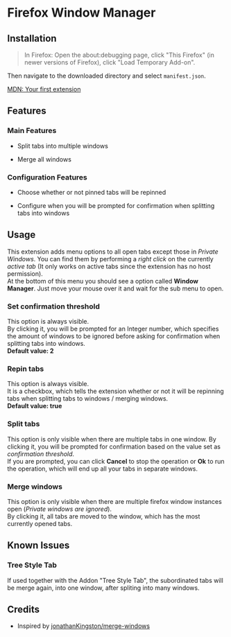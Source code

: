 # Firefox Window Manager

## Installation

> In Firefox: Open the about:debugging page, click "This Firefox" (in newer versions of Firefox), click "Load Temporary Add-on".

Then navigate to the downloaded directory and select `manifest.json`.

[MDN: Your first extension](https://developer.mozilla.org/en-US/docs/Mozilla/Add-ons/WebExtensions/Your_first_WebExtension)

## Features

### Main Features

- Split tabs into multiple windows

- Merge all windows

### Configuration Features

- Choose whether or not pinned tabs will be repinned

- Configure when you will be prompted for confirmation when splitting tabs into windows

## Usage

This extension adds menu options to all open tabs except those in *Private Windows*. You can find them by performing a *right click* on the currently *active tab* (It only works on active tabs since the extension has no host permission).  
At the bottom of this menu you should see a option called **Window Manager**. Just move your mouse over it and wait for the sub menu to open.

### Set confirmation threshold

This option is always visible.  
By clicking it, you will be prompted for an Integer number, which specifies the amount of windows to be ignored before asking for confirmation when splitting tabs into windows.  
**Default value: 2**

### Repin tabs

This option is always visible.  
It is a checkbox, which tells the extension whether or not it will be repinning tabs when splitting tabs to windows / merging windows.  
**Default value: true**

### Split tabs

This option is only visible when there are multiple tabs in one window.
By clicking it, you will be prompted for confirmation based on the value set as *confirmation threshold*.  
If you are prompted, you can click **Cancel** to stop the operation or **Ok** to run the operation, which will end up all your tabs in separate windows.

### Merge windows

This option is only visible when there are multiple firefox window instances open (*Private windows are ignored*).  
By clicking it, all tabs are moved to the window, which has the most currently opened tabs.

## Known Issues

### Tree Style Tab

If used together with the Addon "Tree Style Tab", the subordinated tabs will be merge again, into one window, after spliting into many windows.

## Credits

- Inspired by [jonathanKingston/merge-windows](https://github.com/jonathanKingston/merge-windows)

